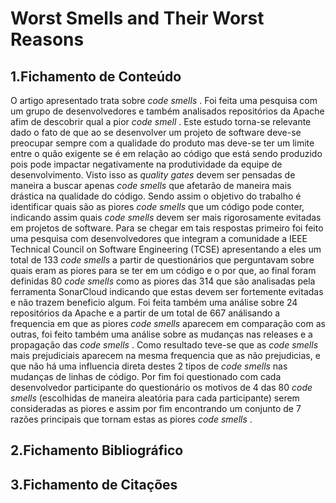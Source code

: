 # Worst Smells and Their Worst Reasons

## 1.Fichamento de Conteúdo

O artigo apresentado trata sobre <em> code smells </em>. Foi feita uma pesquisa com um grupo de desenvolvedores e também analisados repositórios da Apache afim de 
descobrir qual a pior <em> code smell </em>. Este estudo torna-se relevante dado o fato de que ao se desenvolver um projeto de software deve-se preocupar sempre com a 
qualidade do produto mas deve-se ter um limite entre o quão exigente se é em relação ao código que está sendo produzido pois pode impactar negativamente na produtividade
da equipe de desenvolvimento. Visto isso as <em> quality gates </em> devem ser pensadas de maneira a buscar apenas <em> code smells </em> que afetarão de maneira mais drástica
na qualidade do código. Sendo assim o objetivo do trabalho é identificar quais são as piores <em> code smells </em> que um código pode conter, indicando assim quais
<em> code smells </em> devem ser mais rigorosamente evitadas em projetos de software. Para se chegar em tais respostas primeiro foi feito uma pesquisa com desenvolvedores
que integram a comunidade a IEEE Technical Council on Software Engineering (TCSE) apresentando a eles um total de 133 <em> code smells </em> a partir de questionários 
que perguntavam sobre quais eram as piores para se ter em um código e o por que, ao final foram definidas 80 <em> code smells </em> como as piores das 314 que são analisadas
pela ferramenta SonarCloud indicando que estas devem ser fortemente evitadas e não trazem beneficio algum. Foi feita também uma análise sobre 24 repositórios da Apache
e a partir de um total de 667 análisando a frequencia em que as piores <em> code smells </em> aparecem em comparação com as outras, foi feito também uma análise sobre as 
mudanças nas releases e a propagação das <em> code smells </em>. Como resultado teve-se que as <em> code smells </em> mais prejudiciais aparecem na mesma frequencia que as 
não prejudicias, e que não há uma influencia direta destes 2 tipos de <em> code smells </em> nas mudanças de linhas de código. Por fim foi questionado com cada desenvolvedor
participante do questionário os motivos de 4 das 80 <em> code smells </em> (escolhidas de maneira aleatória para cada participante) serem consideradas as piores e assim por
fim encontrando um conjunto de 7 razões principais que tornam estas as piores <em> code smells </em>. 

## 2.Fichamento Bibliográfico



## 3.Fichamento de Citações

